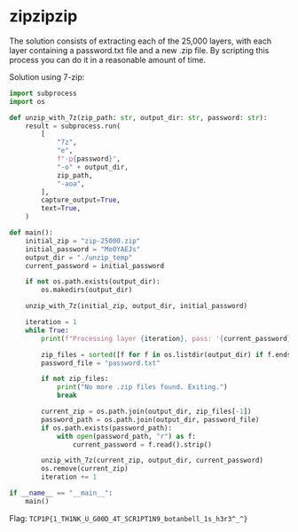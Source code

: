 # zipzipzip

The solution consists of extracting each of the 25,000 layers, with each layer containing a password.txt file and a new .zip file. By scripting this process you can do it in a reasonable amount of time.

Solution using 7-zip:

```python
import subprocess
import os

def unzip_with_7z(zip_path: str, output_dir: str, password: str):
    result = subprocess.run(
        [
            "7z",
            "e",
            f"-p{password}",
            "-o" + output_dir,
            zip_path,
            "-aoa",
        ],
        capture_output=True,
        text=True,
    )

def main():
    initial_zip = "zip-25000.zip"
    initial_password = "Mo0YAEJs"
    output_dir = "./unzip_temp"
    current_password = initial_password

    if not os.path.exists(output_dir):
        os.makedirs(output_dir)

    unzip_with_7z(initial_zip, output_dir, initial_password)

    iteration = 1
    while True:
        print(f"Processing layer {iteration}, pass: '{current_password}'...")

        zip_files = sorted([f for f in os.listdir(output_dir) if f.endswith(".zip")])
        password_file = "password.txt"

        if not zip_files:
            print("No more .zip files found. Exiting.")
            break

        current_zip = os.path.join(output_dir, zip_files[-1])
        password_path = os.path.join(output_dir, password_file)
        if os.path.exists(password_path):
            with open(password_path, "r") as f:
                current_password = f.read().strip()

        unzip_with_7z(current_zip, output_dir, current_password)
        os.remove(current_zip)
        iteration += 1

if __name__ == "__main__":
    main()
```

Flag: `TCP1P{1_TH1NK_U_G00D_4T_SCR1PT1N9_botanbell_1s_h3r3^_^}`